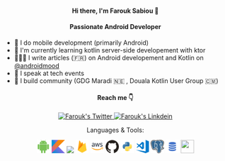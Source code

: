 <h4 align="center" >Hi there, I'm Farouk Sabiou 👋<h4/>
<h4 align="center">Passionate Android Developer</h4>
  
- 📱 I do mobile development (primarily Android)
- 🚀 I'm currently learning kotlin server-side developement with ktor
- 🧑🏽‍💻 I write articles (🇫🇷) on Android developement and Kotlin on [@androidmood](https://medium.com/androidmood)
- 🎤 I speak at tech events
- 🙌 I build community (GDG Maradi 🇳🇪 , Douala Kotlin User Group 🇨🇲)

<h4 align="center" >Reach me 👇</h4>

<p align="center">
<a href="https://twitter.com/sabiiou">
  <img alt="Farouk's Twitter" width="22px" src="https://www.vectorlogo.zone/logos/twitter/twitter-icon.svg" />
</a>
<a href="https://linkedin.com/in/farouksabiou">
  <img alt="Farouk's Linkdein" width="22px" src="https://www.vectorlogo.zone/logos/linkedin/linkedin-tile.svg" />
</a>
</p>


<p align="center">Languages & Tools:</p>

<p align="center"><img height="30" weight="30" src="https://raw.githubusercontent.com/github/explore/80688e429a7d4ef2fca1e82350fe8e3517d3494d/topics/android/android.png"/> <img height="30" weight="30" src="https://raw.githubusercontent.com/github/explore/80688e429a7d4ef2fca1e82350fe8e3517d3494d/topics/kotlin/kotlin.png"/> <img height="30" weight="30" src="https://devicons.github.io/devicon/devicon.git/icons/java/java-original-wordmark.svg"/> <img height="30" weight="30" src="https://raw.githubusercontent.com/github/explore/80688e429a7d4ef2fca1e82350fe8e3517d3494d/topics/firebase/firebase.png"/> <img height="30" src="https://raw.githubusercontent.com/github/explore/fbceb94436312b6dacde68d122a5b9c7d11f9524/topics/aws/aws.png"/> <img height="30" weight="30" src="https://raw.githubusercontent.com/github/explore/89bdd9644f44d1b12180fd512b95574fe4c54617/topics/github-api/github-api.png"/> <img height="30" src="https://raw.githubusercontent.com/github/explore/80688e429a7d4ef2fca1e82350fe8e3517d3494d/topics/python/python.png"/> <img height="30" weight="30" src="https://raw.githubusercontent.com/github/explore/80688e429a7d4ef2fca1e82350fe8e3517d3494d/topics/visual-studio-code/visual-studio-code.png"/> <img height="30" weight="30" src="https://raw.githubusercontent.com/github/explore/80688e429a7d4ef2fca1e82350fe8e3517d3494d/topics/postgresql/postgresql.png"/> <img height="30" src="https://raw.githubusercontent.com/github/explore/80688e429a7d4ef2fca1e82350fe8e3517d3494d/topics/sql/sql.png"/> <img height="30" width="30" src="https://www.vectorlogo.zone/logos/google_cloud/google_cloud-icon.svg"/></p>
